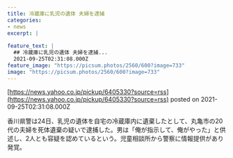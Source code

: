 ```yaml
---
title: 冷蔵庫に乳児の遺体 夫婦を逮捕
categories:
- news
excerpt: |
  
feature_text: |
  ## 冷蔵庫に乳児の遺体 夫婦を逮捕...
  2021-09-25T02:31:08.000Z
feature_image: "https://picsum.photos/2560/600?image=733"
image: "https://picsum.photos/2560/600?image=733"
---
```


[https://news.yahoo.co.jp/pickup/6405330?source=rss](https://news.yahoo.co.jp/pickup/6405330?source=rss)
posted on 2021-09-25T02:31:08.000Z

<!--more-->

香川県警は24日、乳児の遺体を自宅の冷蔵庫内に遺棄したとして、丸亀市の20代の夫婦を死体遺棄の疑いで逮捕した。男は「俺が指示して、俺がやった」と供述し、2人とも容疑を認めているという。児童相談所から警察に情報提供があり発覚。
